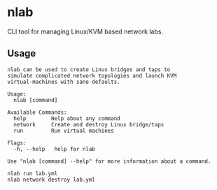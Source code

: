# nlab
CLI tool for managing Linux/KVM based network labs.

## Usage

```nlab --help
nlab can be used to create Linux bridges and taps to
simulate complicated network topologies and launch KVM
virtual-machines with sane defaults.

Usage:
  nlab [command]

Available Commands:
  help        Help about any command
  network     Create and destroy Linux bridge/taps
  run         Run virtual machines

Flags:
  -h, --help   help for nlab

Use "nlab [command] --help" for more information about a command.
```

```nlab network create lab.yml
nlab run lab.yml
nlab network destroy lab.yml
```
